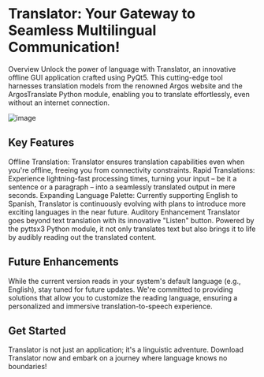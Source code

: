 # Translator: Your Gateway to Seamless Multilingual Communication!
Overview
Unlock the power of language with Translator, an innovative offline GUI application crafted using PyQt5. This cutting-edge tool harnesses translation models from the renowned Argos website and the ArgosTranslate Python module, enabling you to translate effortlessly, even without an internet connection.

![image](https://github.com/mihai-ciorobitca/Translator/assets/146944097/a0a687a9-7404-4e00-8033-73ea499e05a0)

## Key Features
Offline Translation: Translator ensures translation capabilities even when you're offline, freeing you from connectivity constraints.
Rapid Translations: Experience lightning-fast processing times, turning your input – be it a sentence or a paragraph – into a seamlessly translated output in mere seconds.
Expanding Language Palette: Currently supporting English to Spanish, Translator is continuously evolving with plans to introduce more exciting languages in the near future.
Auditory Enhancement
Translator goes beyond text translation with its innovative "Listen" button. Powered by the pyttsx3 Python module, it not only translates text but also brings it to life by audibly reading out the translated content.

## Future Enhancements
While the current version reads in your system's default language (e.g., English), stay tuned for future updates. We're committed to providing solutions that allow you to customize the reading language, ensuring a personalized and immersive translation-to-speech experience.

## Get Started
Translator is not just an application; it's a linguistic adventure. Download Translator now and embark on a journey where language knows no boundaries!
